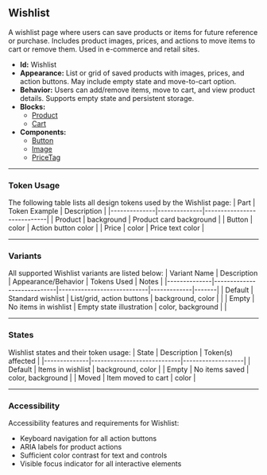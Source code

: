 ## Wishlist
A wishlist page where users can save products or items for future reference or purchase. Includes product images, prices, and actions to move items to cart or remove them. Used in e-commerce and retail sites.
- **Id:** Wishlist
- **Appearance:** List or grid of saved products with images, prices, and action buttons. May include empty state and move-to-cart option.
- **Behavior:** Users can add/remove items, move to cart, and view product details. Supports empty state and persistent storage.
- **Blocks:**
  - [Product](../blocks/Product.md)
  - [Cart](../blocks/Cart.md)
- **Components:**
  - [Button](../components/Button.md)
  - [Image](../components/Image.md)
  - [PriceTag](../components/PriceTag.md)

---

### Token Usage
The following table lists all design tokens used by the Wishlist page:
| Part         | Token Example | Description                |
|--------------|--------------|----------------------------|
| Product      | background   | Product card background    |
| Button       | color        | Action button color        |
| Price        | color        | Price text color           |

---

### Variants
All supported Wishlist variants are listed below:
| Variant Name | Description                | Appearance/Behavior         | Tokens Used | Notes |
|--------------|----------------------------|----------------------------|-------------|-------|
| Default      | Standard wishlist          | List/grid, action buttons  | background, color | |
| Empty        | No items in wishlist       | Empty state illustration   | color, background | |

---

### States
Wishlist states and their token usage:
| State        | Description                | Token(s) affected |
|--------------|----------------------------|-------------------|
| Default      | Items in wishlist          | background, color |
| Empty        | No items saved             | color, background |
| Moved        | Item moved to cart         | color             |

---

### Accessibility
Accessibility features and requirements for Wishlist:
- Keyboard navigation for all action buttons
- ARIA labels for product actions
- Sufficient color contrast for text and controls
- Visible focus indicator for all interactive elements
